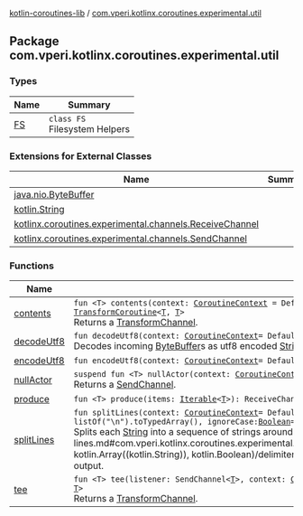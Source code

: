 [kotlin-coroutines-lib](../index.md) / [com.vperi.kotlinx.coroutines.experimental.util](./index.md)

## Package com.vperi.kotlinx.coroutines.experimental.util

### Types

| Name | Summary |
|---|---|
| [FS](-f-s/index.md) | `class FS`<br>Filesystem Helpers |

### Extensions for External Classes

| Name | Summary |
|---|---|
| [java.nio.ByteBuffer](java.nio.-byte-buffer/index.md) |  |
| [kotlin.String](kotlin.-string/index.md) |  |
| [kotlinx.coroutines.experimental.channels.ReceiveChannel](kotlinx.coroutines.experimental.channels.-receive-channel/index.md) |  |
| [kotlinx.coroutines.experimental.channels.SendChannel](kotlinx.coroutines.experimental.channels.-send-channel/index.md) |  |

### Functions

| Name | Summary |
|---|---|
| [contents](contents.md) | `fun <T> contents(context: `[`CoroutineContext`](https://kotlinlang.org/api/latest/jvm/stdlib/kotlin.coroutines.experimental/-coroutine-context/index.html)` = DefaultDispatcher, callback: suspend (`[`List`](https://kotlinlang.org/api/latest/jvm/stdlib/kotlin.collections/-list/index.html)`<`[`T`](contents.md#T)`>) -> `[`Unit`](https://kotlinlang.org/api/latest/jvm/stdlib/kotlin/-unit/index.html)`): `[`TransformCoroutine`](../com.vperi.kotlinx.coroutines.experimental.coroutine/-transform-coroutine/index.md)`<`[`T`](contents.md#T)`, `[`T`](contents.md#T)`>`<br>Returns a [TransformChannel](#). |
| [decodeUtf8](decode-utf8.md) | `fun decodeUtf8(context: `[`CoroutineContext`](https://kotlinlang.org/api/latest/jvm/stdlib/kotlin.coroutines.experimental/-coroutine-context/index.html)` = DefaultDispatcher): `[`TransformCoroutine`](../com.vperi.kotlinx.coroutines.experimental.coroutine/-transform-coroutine/index.md)`<`[`ByteBuffer`](http://docs.oracle.com/javase/6/docs/api/java/nio/ByteBuffer.html)`, `[`String`](https://kotlinlang.org/api/latest/jvm/stdlib/kotlin/-string/index.html)`>`<br>Decodes incoming [ByteBuffer](http://docs.oracle.com/javase/6/docs/api/java/nio/ByteBuffer.html)s as utf8 encoded [String](https://kotlinlang.org/api/latest/jvm/stdlib/kotlin/-string/index.html). |
| [encodeUtf8](encode-utf8.md) | `fun encodeUtf8(context: `[`CoroutineContext`](https://kotlinlang.org/api/latest/jvm/stdlib/kotlin.coroutines.experimental/-coroutine-context/index.html)` = DefaultDispatcher): `[`TransformCoroutine`](../com.vperi.kotlinx.coroutines.experimental.coroutine/-transform-coroutine/index.md)`<`[`String`](https://kotlinlang.org/api/latest/jvm/stdlib/kotlin/-string/index.html)`, `[`ByteBuffer`](http://docs.oracle.com/javase/6/docs/api/java/nio/ByteBuffer.html)`>` |
| [nullActor](null-actor.md) | `suspend fun <T> nullActor(context: `[`CoroutineContext`](https://kotlinlang.org/api/latest/jvm/stdlib/kotlin.coroutines.experimental/-coroutine-context/index.html)` = DefaultDispatcher, capacity: `[`Int`](https://kotlinlang.org/api/latest/jvm/stdlib/kotlin/-int/index.html)` = 0): SendChannel<`[`T`](null-actor.md#T)`>`<br>Returns a [SendChannel](#). |
| [produce](produce.md) | `fun <T> produce(items: `[`Iterable`](https://kotlinlang.org/api/latest/jvm/stdlib/kotlin.collections/-iterable/index.html)`<`[`T`](produce.md#T)`>): ReceiveChannel<`[`T`](produce.md#T)`>` |
| [splitLines](split-lines.md) | `fun splitLines(context: `[`CoroutineContext`](https://kotlinlang.org/api/latest/jvm/stdlib/kotlin.coroutines.experimental/-coroutine-context/index.html)` = DefaultDispatcher, vararg delimiters: `[`String`](https://kotlinlang.org/api/latest/jvm/stdlib/kotlin/-string/index.html)` = listOf("\n").toTypedArray(), ignoreCase: `[`Boolean`](https://kotlinlang.org/api/latest/jvm/stdlib/kotlin/-boolean/index.html)` = false): `[`TransformCoroutine`](../com.vperi.kotlinx.coroutines.experimental.coroutine/-transform-coroutine/index.md)`<`[`String`](https://kotlinlang.org/api/latest/jvm/stdlib/kotlin/-string/index.html)`, `[`String`](https://kotlinlang.org/api/latest/jvm/stdlib/kotlin/-string/index.html)`>`<br>Splits each [String](https://kotlinlang.org/api/latest/jvm/stdlib/kotlin/-string/index.html) into a sequence of strings around occurrences of the [delimiters](split-lines.md#com.vperi.kotlinx.coroutines.experimental.util$splitLines(kotlin.coroutines.experimental.CoroutineContext, kotlin.Array((kotlin.String)), kotlin.Boolean)/delimiters) and sends each of the generated strings as messages on its output. |
| [tee](tee.md) | `fun <T> tee(listener: SendChannel<`[`T`](tee.md#T)`>, context: `[`CoroutineContext`](https://kotlinlang.org/api/latest/jvm/stdlib/kotlin.coroutines.experimental/-coroutine-context/index.html)` = DefaultDispatcher): `[`TransformCoroutine`](../com.vperi.kotlinx.coroutines.experimental.coroutine/-transform-coroutine/index.md)`<`[`T`](tee.md#T)`, `[`T`](tee.md#T)`>`<br>Returns a [TransformChannel](#). |
